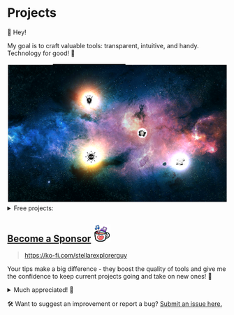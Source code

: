 # Projects

👋 Hey!

My goal is to craft valuable tools: transparent, intuitive, and handy. Technology for good! 🚀

<img src="assets/projects/demo_bg.png" alt="demo_bg" />

<details>
  <summary>Free projects:</summary>

- <img src="assets/projects/faster_ocr/ocr.png" alt="faster_ocr_icon" width="20" height="20" /> `Faster OCR`: image to text - get text from image/PDF.
</br>Published: [<img src="assets/projects/common/chrome_icon.svg" alt="chrome_icon" width="20" height="20" />](https://chromewebstore.google.com/detail/faster-ocr/plfdgbnhcplcnagbfbcognmkofbogbnc), [<img src="assets/projects/common/firefox_icon.svg" alt="firefox_icon" width="20" height="20" />](https://addons.mozilla.org/en-US/firefox/addon/faster-ocr/).

- <img src="assets/projects/true_paper/true_paper.png" alt="true_paper_icon" width="20" height="20" /> `True Paper`: turns your image into something that looks like real paper by eliminating shadows, distortions and blur - better for printing!
</br>Published: [<img src="assets/projects/common/chrome_icon.svg" alt="chrome_icon" width="20" height="20" />](https://chromewebstore.google.com/detail/true-paper/cpppcdaefpkgjeclcjnnhhobjbblecnd), [<img src="assets/projects/common/firefox_icon.svg" alt="firefox_icon" width="20" height="20" />](https://addons.mozilla.org/en-US/firefox/addon/true-paper/).

- <img src="assets/projects/text_maskifier/text_maskifier.png" alt="text-maskifier_icon" width="20" height="20" /> `Text Maskifier`: hides text in image.
</br>Published: [<img src="assets/projects/common/chrome_icon.svg" alt="chrome_icon" width="20" height="20" />](https://chromewebstore.google.com/detail/maskify-text/ojamfonkpampipgldjepfmbidljogdoj), [<img src="assets/projects/common/firefox_icon.svg" alt="firefox_icon" width="20" height="20" />](https://addons.mozilla.org/en-US/firefox/addon/maskify-text/).

- <img src="assets/projects/face_maskifier/face_maskifier.png" alt="face-maskifier_icon" width="20" height="20" /> `Face Maskifier`: hides faces in image.
</br>Published: [<img src="assets/projects/common/chrome_icon.svg" alt="chrome_icon" width="20" height="20" />](https://chromewebstore.google.com/detail/face-maskifier/gmepdcgolmkhcdclknaipeeoigolammj), [<img src="assets/projects/common/firefox_icon.svg" alt="firefox_icon" width="20" height="20" />](https://addons.mozilla.org/en-GB/firefox/addon/face-maskifier/).

- <img src="assets/projects/faster_pr/pr.png" alt="faster_pr_icon" width="20" height="20" /> `Faster PR`:  extension aimed at speeding up the Pull Request process of developers for GitHub/GitLab/Trello/Jira/Monday.
</br>Published: [<img src="assets/projects/common/chrome_icon.svg" alt="chrome_icon" width="20" height="20" />](https://chrome.google.com/webstore/detail/faster-pr/lcenjlelbnlooigocboklccingbhiajh/), [<img src="assets/projects/common/firefox_icon.svg" alt="firefox_icon" width="20" height="20" />](https://addons.mozilla.org/en-US/firefox/addon/faster-pr/).

<details>
  <summary>Details</summary>

 Speed up the process of creating pull requests from issues that can be found on `Github [github.com, github.any-name.com]`, `GitLab [gitlab.com]`, `Trello [trello.com]`, `Jira [jsw.any-name.com, jira.any-name.net]`, `Monday [monday.com, any-name.monday.com]` with a plugin that automatically generates branch names, commits, and PR descriptions in just one or two clicks. Additionally, this plugin can be customized to use your own templates. The plugin is shown in issue and pull request pages.
</details>

💡 These plugins are also supported in the Brave browser [<img src="assets/projects/common/brave_icon.svg" alt="brave_icon" width="20" height="20" />](https://brave.com)! Simply open the [Chrome Web Store](https://chromewebstore.google.com) in Brave and install them as usual 😎.

</details>

## <a href="https://ko-fi.com/stellarexplorerguy">Become a Sponsor</a> <img src="assets/projects/common/ko_fi.gif" alt="faster_pr_icon" width="40" height="40" />


> https://ko-fi.com/stellarexplorerguy

Your tips make a big difference - they boost the quality of tools and give me the confidence to keep current projects going and take on new ones! 🌱

<details>

<summary>Much appreciated! 🙌</summary>
  <img src="assets/projects/appreciated.gif" alt="appreciated_icon" width="500" height="209" />
</details>

🛠 Want to suggest an improvement or report a bug? [Submit an issue here.](https://github.com/StellarExplorerGuy/projects/issues/new/choose)

